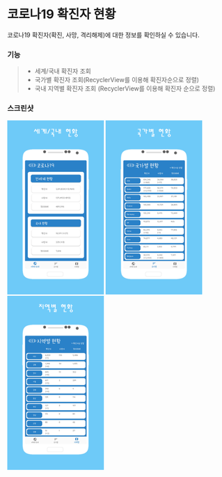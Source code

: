 코로나19 확진자 현황
===================
코로나19 확진자(확진, 사망, 격리해제)에 대한 정보를 확인하실 수 있습니다.
### 기능
> + 세계/국내 확진자 조회
> + 국가별 확진자 조회(RecyclerView를 이용해 확진자순으로 정렬)
> + 국내 지역별 확진자 조회 (RecyclerView를 이용해 확진자 순으로 정렬)
### 스크린샷
<div>
<img src="/screenshot/page1.png" height="400px"/>
<img src="/screenshot/page2.png" height="400px"/>
<img src="/screenshot/page3.png" height="400px"/>
</div>
